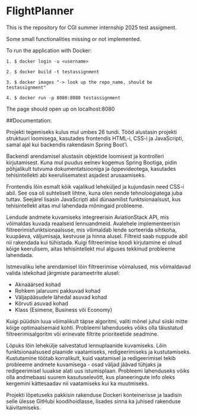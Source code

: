 # FlightPlanner

This is the repository for CGI summer internship 2025 test assigment.

Some small functionalities missing or not implemented.

To run the application with Docker:
```aiignore
1. $ docker login -u <username>

2. $ docker build -t testassignment

3. $ docker images "-> look up the repo_name, should be testassignment"

4. $ docker run -p 8080:8080 testassignment
```
The page should open up on localhost:8080

##Documentation:

Projekti tegemiseks kulus mul umbes 26 tundi. Tööd alustasin projekti struktuuri loomisega, kasutades frontendis HTML-i, CSS-i ja JavaScripti, samal ajal kui backendis rakendasin Spring Boot’i.

Backendi arendamisel alustasin objektide loomisest ja kontrolleri kirjutamisest. Kuna mul puudus eelnev kogemus Spring Bootiga, pidin põhjalikult tutvuma dokumentatsiooniga ja õppevideotega, kasutades tehisintellekti abi keerulisematest asjadest arusaamiseks.

Frontendis lõin esmalt kõik vajalikud leheküljed ja kujundasin need CSS-i abil. See osa oli suhteliselt lihtne, kuna olen nende tehnoloogiatega juba tuttav. Seejärel lisasin JavaScripti abil dünaamilist funktsionaalsust, kus tehisintellekt aitas mul lahendada mõningaid probleeme.

Lendude andmete kuvamiseks integreerisin AviationStack API, mis võimaldas kuvada reaalseid lennuandmeid. Avalehele implementeerisin filtreerimisfunktsionaalsuse, mis võimaldab lende sorteerida sihtkoha, kuupäeva, väljumisaja, kestvuse ja hinna alusel. Filtreid saab nuppude abil nii rakendada kui tühistada. Kuigi filtreerimise koodi kirjutamine ei olnud kõige keerulisem, aitas tehisintellekt mul alguses tekkinud probleeme lahendada.

Istmevaliku lehe arendamisel lõin filtreerimise võimalused, mis võimaldavad valida istekohad järgmiste parameetrite alusel:
- Aknaäärsed kohad
- Rohkem jalaruumi pakkuvad kohad
- Väljapääsudele lähedal asuvad kohad
- Kõrvuti asuvad kohad
- Klass (Esimene, Business või Economy)

Kuigi püüdsin luua võimalikult täpse algoritmi, valiti mõnel juhul siiski mitte kõige optimaalsemaid kohti. Probleemi lahenduseks võiks olla täiustatud filtreerimisalgoritm või erinevate filtrite prioriteetide seadmine.

Lõpuks lõin lehekülje salvestatud lennuplaanide kuvamiseks. Lõin funktsionaalsused plaanide vaatamiseks, redigeerimiseks ja kustutamiseks. Kustutamine töötab korralikult, kuid vaatamisel ja redigeerimisel tekib probleeme andmete kuvamisega - osad väljad jäävad tühjaks ja redigeerimisel luuakse alati uus istumisplaan. Probleemi lahenduseks võiks olla andmebaasi suurem kasutuselevõtt, kus planeeringute info oleks kergemini kättesaadav nii vaatamiseks kui ka muutmiseks.

Projekti lõpetuseks pakkisin rakenduse Dockeri konteinerisse ja laadisin selle ülesse GitHubi koodihoidlasse, lisades sinna ka juhised rakenduse käivitamiseks.
